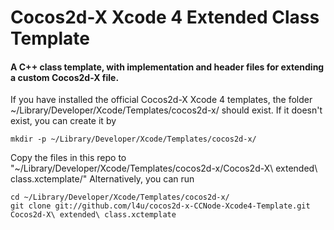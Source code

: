 # Cocos2d-X Xcode 4 Extended Class Template

#### A C++ class template, with implementation and header files for extending a custom Cocos2d-X file.

If you have installed the official Cocos2d-X Xcode 4 templates, the folder ~/Library/Developer/Xcode/Templates/cocos2d-x/ should exist. 
If it doesn't exist, you can create it by

    mkdir -p ~/Library/Developer/Xcode/Templates/cocos2d-x/

Copy the files in this repo to "~/Library/Developer/Xcode/Templates/cocos2d-x/Cocos2d-X\ extended\ class.xctemplate/"
Alternatively, you can run 

    cd ~/Library/Developer/Xcode/Templates/cocos2d-x/
    git clone git://github.com/l4u/cocos2d-x-CCNode-Xcode4-Template.git Cocos2d-X\ extended\ class.xctemplate

